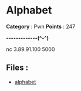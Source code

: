 # Alphabet

**Category** : Pwn
**Points** : 247

**-------------(^-^)**

nc 3.89.91.100 5000

## Files : 
 - [alphabet](./alphabet)


